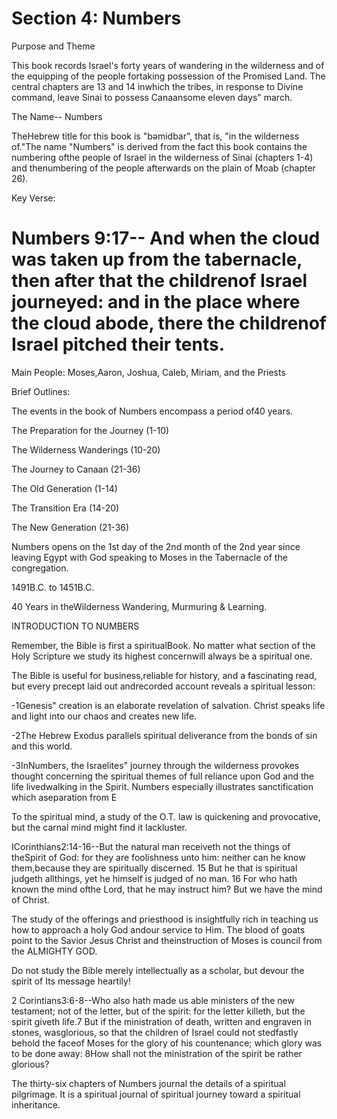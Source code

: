 # Section 4: Numbers

Purpose and Theme

This book records Israel's forty years of wandering in the wilderness and of the equipping of the people fortaking possession of the Promised Land. The central chapters are 13 and 14 inwhich the tribes, in response to Divine command, leave Sinai to possess Canaansome eleven days" march.

The Name-- Numbers

TheHebrew title for this book is "bəmidbar", that is, "in the wilderness of."The name "Numbers" is derived from the fact this book contains the numbering ofthe people of Israel in the wilderness of Sinai (chapters 1-4) and thenumbering of the people afterwards on the plain of Moab (chapter 26).

Key Verse:

# Numbers 9:17-- And when the cloud was taken up from the tabernacle, then after that the childrenof Israel journeyed: and in the place where the cloud abode, there the childrenof Israel pitched their tents.

Main People: Moses,Aaron, Joshua, Caleb, Miriam, and the Priests

Brief Outlines:

The events in the book of Numbers encompass a period of40 years.

The Preparation for the Journey (1-10)

The Wilderness Wanderings (10-20)

The Journey to Canaan (21-36)

The Old Generation (1-14)

The Transition Era (14-20)

The New Generation (21-36)

Numbers opens on the 1st day of the 2nd month of the 2nd year since leaving Egypt with God speaking to Moses in the Tabernacle of the congregation.

1491B.C. to 1451B.C.

40 Years in theWilderness Wandering, Murmuring & Learning.

INTRODUCTION TO NUMBERS

Remember, the Bible is first a spiritualBook. No matter what section of the Holy Scripture we study its highest concernwill always be a spiritual one.

The Bible is useful for business,reliable for history, and a fascinating read, but every precept laid out andrecorded account reveals a spiritual lesson:

\-1Genesis" creation is an elaborate revelation of salvation. Christ speaks life and light into our chaos and creates new life.

\-2The Hebrew Exodus parallels spiritual deliverance from the bonds of sin and this world.

\-3InNumbers, the Israelites" journey through the wilderness provokes thought concerning the spiritual themes of full reliance upon God and the life livedwalking in the Spirit. Numbers especially illustrates sanctification which aseparation from E

To the spiritual mind, a study of the O.T. law is quickening and provocative, but the carnal mind might find it lackluster.

ICorinthians2:14-16--But the natural man receiveth not the things of theSpirit of God: for they are foolishness unto him: neither can he know them,because they are spiritually discerned. 15 But he that is spiritual judgeth allthings, yet he himself is judged of no man. 16 For who hath known the mind ofthe Lord, that he may instruct him? But we have the mind of Christ.

The study of the offerings and priesthood is insightfully rich in teaching us how to approach a holy God andour service to Him. The blood of goats point to the Savior Jesus Christ and theinstruction of Moses is council from the ALMIGHTY GOD.

Do not study the Bible merely intellectually as a scholar, but devour the spirit of Its message heartily!

2 Corintians3:6-8--Who also hath made us able ministers of the new testament; not of the letter, but of the spirit: for the letter killeth, but the spirit giveth life.7 But if the ministration of death, written and engraven in stones, wasglorious, so that the children of Israel could not stedfastly behold the faceof Moses for the glory of his countenance; which glory was to be done away: 8How shall not the ministration of the spirit be rather glorious?

The thirty-six chapters of Numbers journal the details of a spiritual pilgrimage. It is a spiritual journal of spiritual journey toward a spiritual inheritance.

